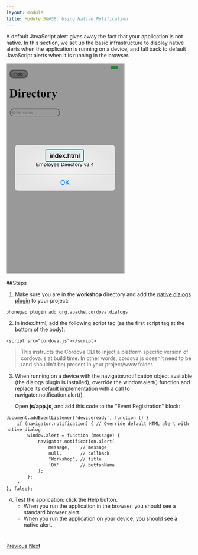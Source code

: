 ```yaml
---
layout: module
title: Module 5&#58; Using Native Notification
---
```

A default JavaScript alert gives away the fact that your application is not native. In this section, we set up the basic infrastructure to display native alerts when the application is running on a device, and fall back to default JavaScript alerts when it is running in the browser.

![](images/alert-js.png)

##Steps

1. Make sure you are in the **workshop** directory and add the [native dialogs plugin](https://github.com/apache/cordova-plugin-dialogs/) to your project:
  
  ```
  phonegap plugin add org.apache.cordova.dialogs
  ```

2. In index.html, add the following script tag (as the first script tag at the bottom of the body):

  ```
  <script src="cordova.js"></script>
  ```

  >This instructs the Cordova CLI to inject a platform specific version of cordova.js at build time. In other words, cordova.js doesn't need to be (and shouldn't be) present in your project/www folder.

3. When running on a device with the navigator.notification object available (the dialogs plugin is installed), override the window.alert() function and replace its default implementation with a call to navigator.notification.alert(). 

    Open **js/app.js**, and add this code to the "Event Registration" block:

  ```
  document.addEventListener('deviceready', function () {
      if (navigator.notification) { // Override default HTML alert with native dialog
          window.alert = function (message) {
              navigator.notification.alert(
                  message,    // message
                  null,       // callback
                  "Workshop", // title
                  'OK'        // buttonName
              );
          };
      }
  }, false);
  ```

4. Test the application: click the Help button.
    - When you run the application in the browser, you should see a standard browser alert.
    - When you run the application on your device, you should see a native alert.





<div class="row" style="margin-top:40px;">
<div class="col-sm-12">
<a href="build-project.html" class="btn btn-default"><i class="glyphicon glyphicon-chevron-left"></i> 
Previous</a>
<a href="avoid-300ms-delay.html" class="btn btn-default pull-right">Next <i class="glyphicon 
glyphicon-chevron-right"></i></a>
</div>
</div>


